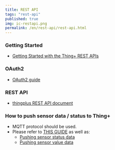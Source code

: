 ```yaml
---
title: REST API
tags: "rest-api"
published: true
img: ic-restapi.png
permalink: /en/rest-api/rest-api.html
---
```


### Getting Started

- [Getting Started with the Thing+ REST APIs](https://github.com/daliworks/thingplus-guide/blob/master/doc/GettingStarted_authToken.md)

### OAuth2

- [OAuth2 guide](https://github.com/daliworks/thingplus-guide/blob/master/doc/OAuth2.md)

### REST API

- [thingplus REST API document](https://thingplus.api-docs.io/2.0/getting-started)


### How to push sensor data / status to Thing+

- MQTT protocol should be used.
- Please refer to [THIS GUIDE](https://github.com/daliworks/thingplus-embedded/blob/master/docs/Thingplus_Embedded_Guide_EN.md) as well as: 
  - [Pushing sensor status data](https://github.com/daliworks/thingplus-embedded/blob/master/docs/Thingplus_Embedded_Guide_EN.md#224-transmission-of-the-sensor-status-data)
  - [Pushing sensor value data](https://github.com/daliworks/thingplus-embedded/blob/master/docs/Thingplus_Embedded_Guide_EN.md#226-transmission-of-the-sensor-value-data)


<br/>
<br/>
<br/>
<br/>
<br/>
<br/>
<br/>
<br/>
<br/>
<br/>
<br/>
<br/>
<br/>
<br/>
<br/>
<br/>


<div class='scrolltop'>
    <div class='scroll icon'><i class="fa fa-arrow-circle-up"></i></div>
</div>